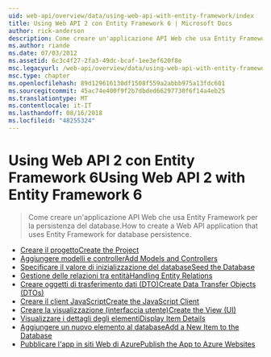 ```yaml
---
uid: web-api/overview/data/using-web-api-with-entity-framework/index
title: Using Web API 2 con Entity Framework 6 | Microsoft Docs
author: rick-anderson
description: Come creare un'applicazione API Web che usa Entity Framework per la persistenza del database.
ms.author: riande
ms.date: 07/03/2012
ms.assetid: 6c3c4f27-2fa3-49dc-bcaf-1ee3ef620f8e
msc.legacyurl: /web-api/overview/data/using-web-api-with-entity-framework
msc.type: chapter
ms.openlocfilehash: 89d129616130df1508f559a2abbb975a13fdc601
ms.sourcegitcommit: 45ac74e400f9f2b7dbded66297730f6f14a4eb25
ms.translationtype: MT
ms.contentlocale: it-IT
ms.lasthandoff: 08/16/2018
ms.locfileid: "48255324"
---
```

<a name="using-web-api-2-with-entity-framework-6"></a><span data-ttu-id="a7dff-103">Using Web API 2 con Entity Framework 6</span><span class="sxs-lookup"><span data-stu-id="a7dff-103">Using Web API 2 with Entity Framework 6</span></span>
====================
> <span data-ttu-id="a7dff-104">Come creare un'applicazione API Web che usa Entity Framework per la persistenza del database.</span><span class="sxs-lookup"><span data-stu-id="a7dff-104">How to create a Web API application that uses Entity Framework for database persistence.</span></span>


- [<span data-ttu-id="a7dff-105">Creare il progetto</span><span class="sxs-lookup"><span data-stu-id="a7dff-105">Create the Project</span></span>](part-1.md)
- [<span data-ttu-id="a7dff-106">Aggiungere modelli e controller</span><span class="sxs-lookup"><span data-stu-id="a7dff-106">Add Models and Controllers</span></span>](part-2.md)
- [<span data-ttu-id="a7dff-107">Specificare il valore di inizializzazione del database</span><span class="sxs-lookup"><span data-stu-id="a7dff-107">Seed the Database</span></span>](part-3.md)
- [<span data-ttu-id="a7dff-108">Gestione delle relazioni tra entità</span><span class="sxs-lookup"><span data-stu-id="a7dff-108">Handling Entity Relations</span></span>](part-4.md)
- [<span data-ttu-id="a7dff-109">Creare oggetti di trasferimento dati (DTO)</span><span class="sxs-lookup"><span data-stu-id="a7dff-109">Create Data Transfer Objects (DTOs)</span></span>](part-5.md)
- [<span data-ttu-id="a7dff-110">Creare il client JavaScript</span><span class="sxs-lookup"><span data-stu-id="a7dff-110">Create the JavaScript Client</span></span>](part-6.md)
- [<span data-ttu-id="a7dff-111">Creare la visualizzazione (interfaccia utente)</span><span class="sxs-lookup"><span data-stu-id="a7dff-111">Create the View (UI)</span></span>](part-7.md)
- [<span data-ttu-id="a7dff-112">Visualizzare i dettagli degli elementi</span><span class="sxs-lookup"><span data-stu-id="a7dff-112">Display Item Details</span></span>](part-8.md)
- [<span data-ttu-id="a7dff-113">Aggiungere un nuovo elemento al database</span><span class="sxs-lookup"><span data-stu-id="a7dff-113">Add a New Item to the Database</span></span>](part-9.md)
- [<span data-ttu-id="a7dff-114">Pubblicare l'app in siti Web di Azure</span><span class="sxs-lookup"><span data-stu-id="a7dff-114">Publish the App to Azure Websites</span></span>](part-10.md)
